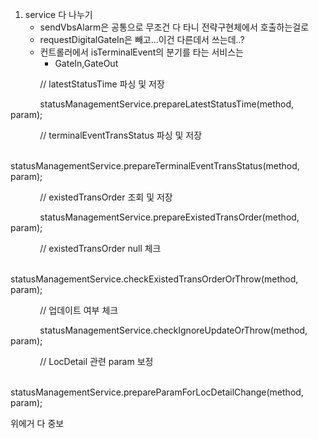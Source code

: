 
1.  service 다 나누기
	- sendVbsAlarm은 공통으로 무조건 다 타니 전략구현체에서 호출하는걸로
	- requestDigitalGateIn은 빼고...이건 다른데서 쓰는데..?
	- 컨트롤러에서 isTerminalEvent의 분기를 타는 서비스는
		- GateIn,GateOut



            // latestStatusTime 파싱 및 저장

            statusManagementService.prepareLatestStatusTime(method, param);

  

            // terminalEventTransStatus 파싱 및 저장

            statusManagementService.prepareTerminalEventTransStatus(method, param);

  

            // existedTransOrder 조회 및 저장

            statusManagementService.prepareExistedTransOrder(method, param);

  

            // existedTransOrder null 체크

            statusManagementService.checkExistedTransOrderOrThrow(method, param);

  

            // 업데이트 여부 체크

            statusManagementService.checkIgnoreUpdateOrThrow(method, param);

  

            // LocDetail 관련 param 보정

            statusManagementService.prepareParamForLocDetailChange(method, param);

위에거 다 중보